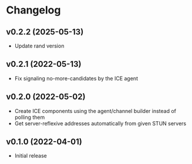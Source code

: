 # Changelog

## v0.2.2 (2025-05-13)

* Update rand version

## v0.2.1 (2022-05-13)

* Fix signaling no-more-candidates by the ICE agent

## v0.2.0 (2022-05-02)

* Create ICE components using the agent/channel builder instead of polling them
* Get server-reflexive addresses automatically from given STUN servers

## v0.1.0 (2022-04-01)

* Initial release
